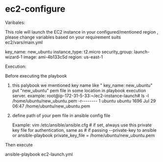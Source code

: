 # ec2-configure

Varibales:

This role will launch the EC2 instance in your configured/mentioned region , please change variables based on your requirement suits
ec2/vars/main.yml

key_name: new_ubuntu
instance_type: t2.micro
security_group: launch-wizard-1
image: ami-4b133c5d
region: us-east-1

Execution:

Before executing the playbook

1. this palybook we mwntioned key name like " key_name: new_ubuntu"  put "new_ubuntu" pem  file in some location in playbook execution server.
   example:
        root@ip-172-31-5-33:~/ec2-instance-launch# ls -l /home/ubuntu/new_ubuntu.pem 
        -r-------- 1 ubuntu ubuntu 1696 Jul 29 06:47 /home/ubuntu/new_ubuntu.pem      
2. define path of your pem file in ansible config file
   
    Example:
        vim /etc/ansible/ansible.cfg
        # if set, always use this private key file for authentication, same as
        # if passing --private-key to ansible or ansible-playbook
        private_key_file = /home/ubuntu/new_ubuntu.pem 


Then execute
 
ansible-playbook ec2-launch.yml  
